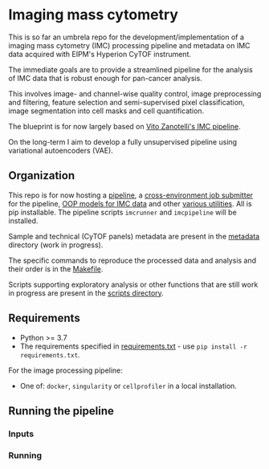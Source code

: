 # Imaging mass cytometry

This is so far an umbrela repo for the development/implementation of a imaging
mass cytometry (IMC) processing pipeline and metadata on IMC data acquired with
EIPM's Hyperion CyTOF instrument.

The immediate goals are to provide a streamlined pipeline for the analysis of IMC
data that is robust enough for pan-cancer analysis.

This involves image- and channel-wise quality control, image preprocessing and
filtering, feature selection and semi-supervised pixel classification,
image segmentation into cell masks and cell quantification.

The blueprint is for now largely based on
[Vito Zanotelli's IMC pipeline](https://github.com/BodenmillerGroup/ImcSegmentationPipeline).

On the long-term I aim to develop a fully unsupervised pipeline using
variational autoencoders (VAE).

## Organization

This repo is for now hosting a [pipeline](imcpipeline/pipeline.py), a
[cross-environment job submitter](imcpipeline/runner.py) for the pipeline,
[OOP models for IMC data](imc/data_models.py) and other [various utilities](imc/utils.py).
All is pip installable. The pipeline scripts `imcrunner` and `imcpipeline` will be installed.

Sample and technical (CyTOF panels) metadata are present in the
[metadata](metadata/) directory (work in progress).

The specific commands to reproduce the processed data and analysis and their
order is in the [Makefile](Makefile).

Scripts supporting exploratory analysis or other functions that are still work
in progress are present in the [scripts directory](scripts).


## Requirements

- Python >= 3.7
- The requirements specified in [requirements.txt](requirements.txt) - use
`pip install -r requirements.txt`.

For the image processing pipeline:

- One of: `docker`, `singularity` or `cellprofiler` in a local installation.


## Running the pipeline

### Inputs

### Running
